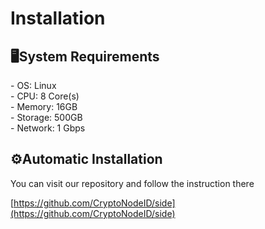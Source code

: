 # Installation

## 🖥️System Requirements

\- OS: Linux\
\- CPU: 8 Core(s)\
\- Memory: 16GB\
\- Storage: 500GB\
\- Network: 1 Gbps

## ⚙️Automatic Installation

You can visit our repository and follow the instruction there

[https://github.com/CryptoNodeID/side](https://github.com/CryptoNodeID/side)
